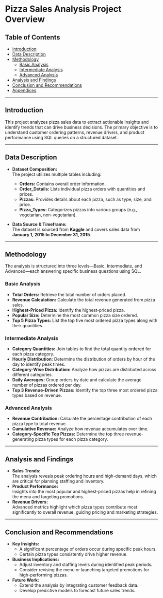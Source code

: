 # Pizza Sales Analysis Project Overview

## Table of Contents
- [Introduction](#introduction)
- [Data Description](#data-description)
- [Methodology](#methodology)
  - [Basic Analysis](#basic-analysis)
  - [Intermediate Analysis](#intermediate-analysis)
  - [Advanced Analysis](#advanced-analysis)
- [Analysis and Findings](#analysis-and-findings)
- [Conclusion and Recommendations](#conclusion-and-recommendations)
- [Appendices](#appendices)

---

## Introduction
This project analyzes pizza sales data to extract actionable insights and identify trends that can drive business decisions. The primary objective is to understand customer ordering patterns, revenue drivers, and product performance using SQL queries on a structured dataset.

---

## Data Description
- **Dataset Composition:**  
  The project utilizes multiple tables including:
  - **Orders:** Contains overall order information.
  - **Order_Details:** Lists individual pizza orders with quantities and prices.
  - **Pizzas:** Provides details about each pizza, such as type, size, and price.
  - **Pizza_Types:** Categorizes pizzas into various groups (e.g., vegetarian, non-vegetarian).

- **Data Source & Timeframe:**  
  The dataset is sourced from **Kaggle** and covers sales data from **January 1, 2015 to December 31, 2015**.

---

## Methodology
The analysis is structured into three levels—Basic, Intermediate, and Advanced—each answering specific business questions using SQL.

### Basic Analysis
- **Total Orders:** Retrieve the total number of orders placed.
- **Revenue Calculation:** Calculate the total revenue generated from pizza sales.
- **Highest-Priced Pizza:** Identify the highest-priced pizza.
- **Popular Size:** Determine the most common pizza size ordered.
- **Top 5 Pizza Types:** List the top five most ordered pizza types along with their quantities.

### Intermediate Analysis
- **Category Quantities:** Join tables to find the total quantity ordered for each pizza category.
- **Hourly Distribution:** Determine the distribution of orders by hour of the day to identify peak times.
- **Category-Wise Distribution:** Analyze how pizzas are distributed across different categories.
- **Daily Averages:** Group orders by date and calculate the average number of pizzas ordered per day.
- **Top 3 Revenue-Driven Pizzas:** Identify the top three most ordered pizza types based on revenue.

### Advanced Analysis
- **Revenue Contribution:** Calculate the percentage contribution of each pizza type to total revenue.
- **Cumulative Revenue:** Analyze how revenue accumulates over time.
- **Category-Specific Top Pizzas:** Determine the top three revenue-generating pizza types for each pizza category.

---

## Analysis and Findings
- **Sales Trends:**  
  The analysis reveals peak ordering hours and high-demand days, which are critical for planning staffing and inventory.
- **Product Performance:**  
  Insights into the most popular and highest-priced pizzas help in refining the menu and targeting promotions.
- **Revenue Drivers:**  
  Advanced metrics highlight which pizza types contribute most significantly to overall revenue, guiding pricing and marketing strategies.

---

## Conclusion and Recommendations
- **Key Insights:**  
  - A significant percentage of orders occur during specific peak hours.
  - Certain pizza types consistently drive higher revenue.
- **Business Implications:**  
  - Adjust inventory and staffing levels during identified peak periods.
  - Consider revising the menu or launching targeted promotions for high-performing pizzas.
- **Future Work:**  
  - Extend the analysis by integrating customer feedback data.
  - Develop predictive models to forecast future sales trends.

